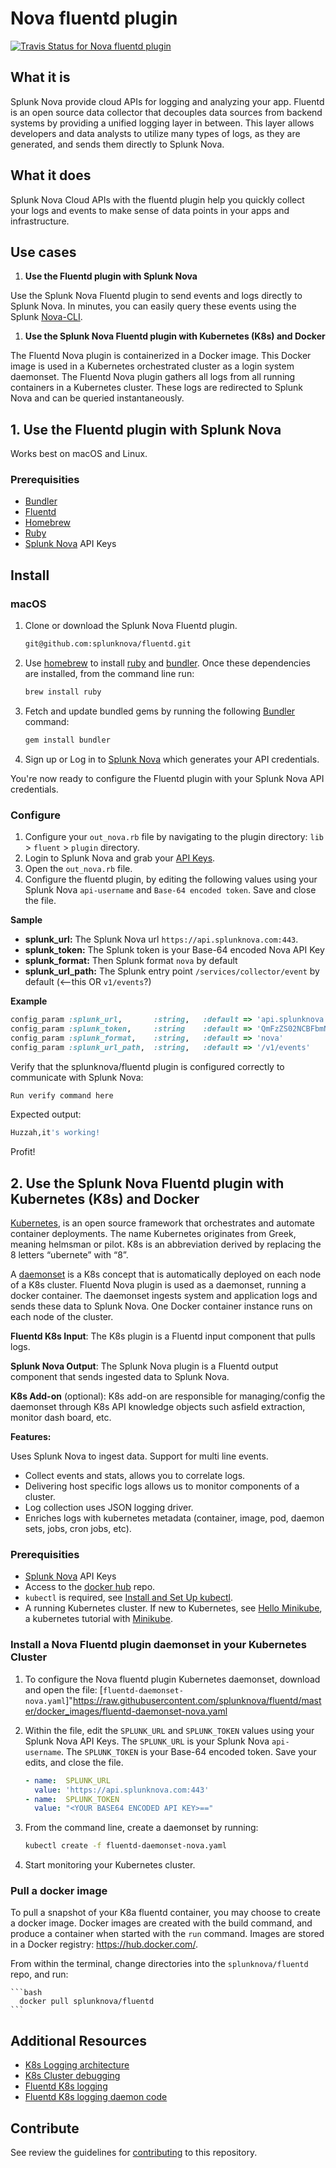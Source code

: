 # Nova fluentd plugin

[![Travis Status for Nova fluentd plugin](https://travis-ci.org/splunknova/fluentd.svg?branch=master)](https://travis-ci.org/splunknova/fluentd)

## What it is

Splunk Nova provide cloud APIs for logging and analyzing your app. Fluentd is an open source data collector that decouples data sources from backend systems by providing a unified logging layer in between. This layer allows developers and data analysts to utilize many types of logs, as they are generated, and sends them directly to Splunk Nova.

## What it does

Splunk Nova Cloud APIs with the fluentd plugin help you quickly collect your logs and events to make sense of data points in your apps and infrastructure.

## Use cases

1. **Use the Fluentd plugin with Splunk Nova**

Use the Splunk Nova Fluentd plugin to send events and logs directly to Splunk Nova. In minutes, you can easily query these events using the Splunk [Nova-CLI].

1. **Use the Splunk Nova Fluentd plugin with Kubernetes (K8s) and Docker**


The Fluentd Nova plugin is containerized in a Docker image. This Docker image is used in a Kubernetes orchestrated cluster as a login system daemonset. The Fluentd Nova plugin gathers all logs from all running containers in a Kubernetes cluster. These logs are redirected to Splunk Nova and can be queried instantaneously.


## 1. Use the Fluentd plugin with Splunk Nova

Works best on macOS and Linux.

### Prerequisities

- [Bundler]
- [Fluentd]
- [Homebrew]
- [Ruby]
- [Splunk Nova][nova] API Keys

## Install

### macOS

1. Clone or download the Splunk Nova Fluentd plugin.

    ```bash
    git@github.com:splunknova/fluentd.git
    ```
1. Use [homebrew] to install [ruby] and [bundler]. Once these dependencies are installed, from the command line run:

   ```bash
   brew install ruby
   ```

1. Fetch and update bundled gems by running the following [Bundler](http://bundler.io/) command:
   ```bash
   gem install bundler
   ```

1. Sign up or Log in to [Splunk Nova][nova] which generates your API credentials.

You're now ready to configure the Fluentd plugin with your Splunk Nova API credentials.

### Configure

1. Configure your  `out_nova.rb` file by navigating to the plugin directory: `lib` > `fluent` > `plugin` directory.
1. Login to Splunk Nova and grab your [API Keys][apikeys].
1. Open the `out_nova.rb` file.
1. Configure the fluentd plugin, by editing the following values using your Splunk Nova `api-username` and `Base-64 encoded token`. Save and close the file.

**Sample**
* **splunk_url:** The Splunk Nova url `https://api.splunknova.com:443`.
* **splunk_token:** The Splunk token is your Base-64 encoded Nova API Key
* **splunk_format:** Then Splunk format `nova` by default
* **splunk_url_path:** The Splunk entry point `/services/collector/event` by default (<--this OR `v1/events`?)

**Example**

```ruby
config_param :splunk_url,       :string,   :default => 'api.splunknova.com:443'
config_param :splunk_token,     :string    :default => 'QmFzZS02NCBFbmNvZGVkIFNwbHVuayBOb3ZhIEFQSSBLZXk='
config_param :splunk_format,    :string,   :default => 'nova'
config_param :splunk_url_path,  :string,   :default => '/v1/events'
```

Verify that the splunknova/fluentd plugin is configured correctly to communicate with Splunk Nova:

```bash
Run verify command here
```

Expected output:

```bash
Huzzah,it's working!
```

Profit!

## 2. Use the Splunk Nova Fluentd plugin with Kubernetes (K8s) and Docker

[Kubernetes], is an open source framework that orchestrates and automate container deployments. The name Kubernetes originates from Greek, meaning helmsman or pilot. K8s is an abbreviation derived by replacing the 8 letters “ubernete” with “8”.

A [daemonset] is a K8s concept that is automatically deployed on each node of a K8s cluster.  Fluentd Nova plugin is used as a daemonset, running a docker container. The daemonset ingests system and application logs and sends these data to Splunk Nova. One Docker container instance runs on each node of the cluster.

**Fluentd K8s Input**: The K8s plugin is a Fluentd input component that pulls logs.

**Splunk Nova Output**: The Splunk Nova plugin is a Fluentd output component that sends ingested data to Splunk Nova.

**K8s Add-on** (optional): K8s add-on are responsible for managing/config the daemonset through K8s API knowledge objects such asfield extraction, monitor dash board, etc.

**Features:**

Uses Splunk Nova to ingest data.
Support for multi line events.

- Collect events and stats, allows you to correlate logs.
- Delivering host specific logs allows us to monitor components of a cluster.
- Log collection uses JSON logging driver.
- Enriches logs with kubernetes metadata (container, image, pod, daemon sets, jobs, cron jobs, etc).

### Prerequisities

- [Splunk Nova][nova] API Keys
- Access to the [docker hub][dhub] repo.
- `kubectl` is required, see [Install and Set Up kubectl](http://kubernetes.io/docs/user-guide/prereqs/).
- A running Kubernetes cluster. If new to Kubernetes, see [Hello Minikube][hello], a kubernetes tutorial with [Minikube].

### Install a Nova Fluentd plugin daemonset in your Kubernetes Cluster

1. To configure the Nova fluentd plugin Kubernetes daemonset, download and open the file: [`fluentd-daemonset-nova.yaml`]"https://raw.githubusercontent.com/splunknova/fluentd/master/docker_images/fluentd-daemonset-nova.yaml

1. Within the file, edit the `SPLUNK_URL` and `SPLUNK_TOKEN` values using your Splunk Nova API Keys. The `SPLUNK_URL` is your Splunk Nova `api-username`. The `SPLUNK_TOKEN` is your Base-64 encoded token. Save your edits, and close the file.

    ```yaml
    - name:  SPLUNK_URL
      value: 'https://api.splunknova.com:443'
    - name:  SPLUNK_TOKEN
      value: "<YOUR BASE64 ENCODED API KEY>=="
    ```

1. From the command line, create a daemonset by running:

     ```bash
    kubectl create -f fluentd-daemonset-nova.yaml
     ```

1. Start monitoring your Kubernetes cluster.



### Pull a docker image

<!-- TODO: docker run command-->

To pull a snapshot of your K8a fluentd container, you may choose to create a docker image. Docker images are created with the build command, and produce a container when started with the `run` command. Images are stored in a Docker registry: https://hub.docker.com/.

From within the terminal, change directories into the   `splunknova/fluentd` repo, and run:

    ```bash
      docker pull splunknova/fluentd
    ```

## Additional Resources

- [K8s Logging architecture](https://kubernetes.io/docs/concepts/cluster-administration/logging/)
- [K8s Cluster debugging](https://kubernetes.io/docs/tasks/debug-application-cluster/debug-cluster/)
- [Fluentd K8s logging](https://docs.fluentd.org/v0.12/articles/kubernetes-fluentd)
- [Fluentd K8s logging daemon code](https://github.com/fluent/fluentd-kubernetes-daemonset)

## Contribute

See review the guidelines for [contributing] to this repository.

[apikeys]: https://www.splunknova.com/apikeys
[bundler]: http://bundler.io/
[contributing]: https://github.com/splunknova/fluentd/blob/master/Contributing.md
[daemonset]: https://kubernetes.io/docs/concepts/workloads/controllers/daemonset/
[dhub]: https://hub.docker.com/
[dockerkub]: https://www.docker.com/kubernetes
[fluentd]: https://www.fluentd.org/
[hello]: https://kubernetes.io/docs/tutorials/stateless-application/hello-minikube/
[homebrew]: https://brew.sh/
[kops]: https://github.com/kubernetes/kops
[kubernetes]: https://kubernetes.io/
[minikube]: https://kubernetes.io/docs/getting-started-guides/minikube/
[nova]: https://www.splunknova.com/
[nova-cli]: https://github.com/splunknova/nova-cli
[ruby]: https://www.ruby-lang.org/en/downloads/
